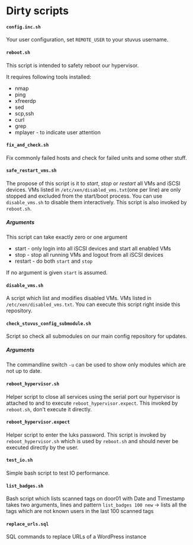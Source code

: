 # Dirty scripts

#### `config.inc.sh`

Your user configuration, set `REMOTE_USER` to your stuvus username.


#### `reboot.sh`

This script is intended to safety reboot our hypervisor.

It requires following tools installed:
 * nmap
 * ping
 * xfreerdp
 * sed
 * scp,ssh
 * curl
 * grep
 * mplayer - to indicate user attention


#### `fix_and_check.sh`

Fix commonly failed hosts and check for failed units and some other stuff.


#### `safe_restart_vms.sh`

The propose of this script is it to *start*, *stop* or *restart* all VMs and iSCSI devices. VMs listed in `/etc/xen/disabled_vms.txt`(one per line) are only stopped and excluded from the start/boot process. You can use `disable_vms.sh` to disable them interactively. This script is also invoked by `reboot.sh`.

##### Arguments

This script can take exactly zero or one argument
 * start - only login into all iSCSI devices and start all enabled VMs
 * stop - stop all running VMs and logout from all iSCSI devices
 * restart - do both `start` and `stop`

If no argument is given `start` is assumed.


#### `disable_vms.sh`

A script which list and modifies disabled VMs. VMs listed in `/etc/xen/disabled_vms.txt`. You can execute this script right inside this repository.


#### `check_stuvus_config_submodule.sh`

Script so check all submodules on our main config repository for updates.

##### Arguments

The commandline switch `-u` can be used to show only modules which are not up to date.


#### `reboot_hypervisor.sh`

Helper script to close all services using the serial port our hypervisor is attached to and to execute `reboot_hypervisor.expect`. This invoked by `reboot.sh`, don't execute it directly.


#### `reboot_hypervisor.expect`

Helper script to enter the luks password. This script is invoked by `reboot_hypervisor.sh` which is used by `reboot.sh` and should never be executed directly by the user.


#### `test_io.sh`

Simple bash script to test IO performance.

#### `list_badges.sh`

Bash script which lists scanned tags on door01 with Date and Timestamp
takes two arguments, lines and pattern
`list_badges 100 new` -> lists all the tags which are not known users in the last 100 scanned tags

#### `replace_urls.sql`

SQL commands to replace URLs of a WordPress instance

